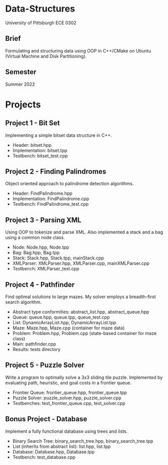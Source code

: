# Data-Structures
University of Pittsburgh ECE 0302

## Brief
Formulating and structuring data using OOP in C++/CMake on Ubuntu (Virtual Machine and Disk Partitioning). 

## Semester
Summer 2022

# Projects
## Project 1 - Bit Set
Implementing a simple bitset data structure in C++.
* Header: bitset.hpp
* Implementation: bitset.tpp
* Testbench: bitset_test.cpp
## Project 2 - Finding Palindromes
Object oriented approach to palindrome detection algorithms.
* Header: FindPalindrome.hpp
* Implementation: FindPalindrome.cpp
* Testbench: FindPalindrome_test.cpp
## Project 3 - Parsing XML
Using OOP to tokenize and parse XML. Also implemented a stack and a bag using a common node class.
* Node: Node.hpp, Node.tpp
* Bag: Bag.hpp, Bag.tpp
* Stack: Stack.hpp, Stack.tpp, mainStack.cpp
* XMLParser: XMLParser.hpp, XMLParser.cpp, mainXMLParser.cpp
* Testbench: XMLParser_test.cpp
## Project 4 - Pathfinder
Find optimal solutions to large mazes. My solver employs a breadth-first search algorithm.
* Abstract type conformities: abstract_list.hpp, abstract_queue.hpp
* Queue: queue.hpp, queue.tpp, queue_test.cpp
* List: DynamicArrayList.hpp, DynamicArrayList.tpp
* Maze: Maze.hpp, Maze.cpp (container for maze data)
* Problem: Problem.hpp, Problem.cpp (state-based container for maze class)
* Main: pathfinder.cpp
* Results: tests directory
## Project 5 - Puzzle Solver
Write a program to optimally solve a 3x3 sliding tile puzzle. Implemented by evaluating path, heuristic, and goal costs in a frontier queue.
* Frontier Queue: frontier_queue.hpp, frontier_queue.tpp
* Puzzle Solver: puzzle_solver.hpp, puzzle_solver.cpp
* Testbenches: test_frontier_queue.cpp, test_solver.cpp
## Bonus Project - Database
Implement a fully functional database using trees and lists.
* Binary Search Tree: binary_search_tree.hpp, binary_search_tree.tpp
* List (inherits from abstract list): list.hpp, list.tpp
* Database: Database.hpp, Database.tpp
* Testbench: test_database.cpp
